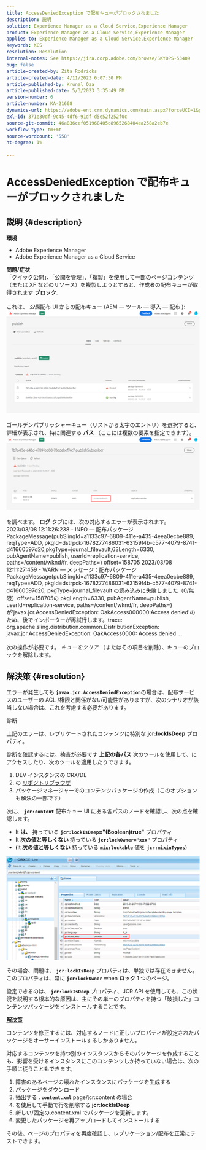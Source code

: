 ```yaml
---
title: AccessDeniedException で配布キューがブロックされました
description: 説明
solution: Experience Manager as a Cloud Service,Experience Manager
product: Experience Manager as a Cloud Service,Experience Manager
applies-to: Experience Manager as a Cloud Service,Experience Manager
keywords: KCS
resolution: Resolution
internal-notes: See https://jira.corp.adobe.com/browse/SKYOPS-53409
bug: false
article-created-by: Zita Rodricks
article-created-date: 4/11/2023 6:07:30 PM
article-published-by: Krunal Oza
article-published-date: 5/3/2023 3:35:49 PM
version-number: 6
article-number: KA-21668
dynamics-url: https://adobe-ent.crm.dynamics.com/main.aspx?forceUCI=1&pagetype=entityrecord&etn=knowledgearticle&id=0e63beb4-93d8-ed11-a7c7-6045bd006079
exl-id: 371e30df-9c45-4df6-91df-d5e52f252f0c
source-git-commit: 46a836cef051968405d8965268404ea258a2eb7e
workflow-type: tm+mt
source-wordcount: '558'
ht-degree: 1%

---
```


# AccessDeniedException で配布キューがブロックされました

## 説明 {#description}

<b>環境</b>
- Adobe Experience Manager
- Adobe Experience Manager as a Cloud Service



<b>問題/症状</b><br>「クイック公開」、「公開を管理」、「複製」を使用して一部のページコンテンツ（または XF などのリソース）を複製しようとすると、作成者の配布キューが取得されます <b>ブロック</b>.<br> <br>これは、 *公開*&#x200B;配布 UI からの配布キュー (AEM — ツール — 導入 — 配布 ):<br>![](assets/___1863beb4-93d8-ed11-a7c7-6045bd006079___.png)<br> <br>ゴールデンパブリッシャーキュー（リストから太字のエントリ）を選択すると、詳細が表示され、特に関連する <b>パス</b> （ここには複数の要素を指定できます）。<br>![](assets/___2363beb4-93d8-ed11-a7c7-6045bd006079___.png)<br> <br>を調べます。 <b>ログ</b> タブには、次の対応するエラーが表示されます。<br>2023/03/08 12:11:26:238 - INFO — 配布パッケージ PackageMessage(pubSlingId=a1133c97-6809-411e-a435-4eea0ecbe889, reqType=ADD, pkgId=dstrpck-1678277486031-63159f4b-c577-4079-8741-d41660597d20,pkgType=journal_filevault,63Length=6330, pubAgentName=publish, userId=replication-service, paths=/content/wknd/fr, deepPaths=) offset=158705 2023/03/08 12:11:27:459 - WARN — メッセージ：配布パッケージ PackageMessage(pubSlingId=a1133c97-6809-411e-a435-4eea0ecbe889, reqType=ADD, pkgId=dstrpck-1678277486031-63159f4b-c577-4079-8741-d41660597d20, pkgType=journal_filevault の読み込みに失敗しました（0/無限）offset=158705の pkgLength=6330, pubAgentName=publish, userId=replication-service, paths=/content/wknd/fr, deepPaths=) が&#39;javax.jcr.AccessDeniedException: OakAccess000000:Access denied&#39;のため、後でインポーターが再試行します。trace: org.apache.sling.distribution.common.DistributionException: javax.jcr.AccessDeniedException: OakAccess0000: Access denied ...<br> <br>次の操作が必要です。 *キューをクリア* （またはその項目を削除）、キューのブロックを解除します。

## 解決策 {#resolution}


エラーが発生しても <b>`javax.jcr.AccessDeniedException`</b>の場合は、配布サービスのユーザーの ACL /権限と関係がない可能性がありますが、次のシナリオが該当しない場合は、これを考慮する必要があります。



診断

上記のエラーは、レプリケートされたコンテンツに特別な <b>jcr:lockIsDeep</b> プロパティ。

診断を確認するには、検査が必要です <b>上記の各パス</b> 次のツールを使用して、にアクセスしたり、次のツールを適用したりできます。

1. DEV インスタンスの CRX/DE
2. の [リポジトリブラウザ](https://experienceleague.adobe.com/docs/experience-manager-cloud-service/content/implementing/developer-tools/repository-browser.html?lang=ja)
3. パッケージマネージャーでのコンテンツパッケージの作成（このオプションも解決の一部です）


次に、 <b>`jcr:content`</b> 配布キュー UI にある各パスのノードを確認し、次の点を確認します。

- It <b>は、 </b>持っている <b>`jcr:lockIsDeep`=&quot;(Boolean)true&quot;</b> プロパティ
- It <b>次の値と等しくない </b>持っている <b>`jcr:lockOwner="xxx"`</b> プロパティ
- <b>(</b>it <b>次の値と等しくない</b> 持っている <b>`mix:lockable`</b> 値を <b>`jcr:mixinTypes`</b>)


![](assets/e5fb7aa2-d8bd-ed11-83ff-6045bd0065b6.png)

その場合、問題は、 <b>`jcr:lockIsDeep`</b> プロパティは、単独では存在できません。 このプロパティは、常に <b>`jcr:lockOwner`</b> when <b>ロック</b> 1 つのページ。

設定できるのは、 <b>`jcr:lockIsDeep`</b> プロパティ、JCR API を使用しても、この状況を説明する根本的な原因は、主にその単一のプロパティを持つ「破損した」コンテンツパッケージをインストールすることです。



<u><b>解決策</b></u>

コンテンツを修正するには、対応するノードに正しいプロパティが設定されたパッケージをオーサーインストールするしかありません。

対応するコンテンツを持つ別のインスタンスからそのパッケージを作成することも、影響を受けるインスタンスにこのコンテンツしか持っていない場合は、次の手順に従うこともできます。

1. 障害のあるページの壊れたインスタンスにパッケージを生成する
2. パッケージをダウンロード
3. 抽出する <b>`.content.xml`</b> page/jcr:content の場合
4. を使用して手動で行を削除する <b>jcr:lockIsDeep</b>
5. 新しい/固定の.content.xml でパッケージを更新します。
6. 変更したパッケージを再アップロードしてインストールする


その後、ページのプロパティを再度確認し、レプリケーション/配布を正常にテストできます。

